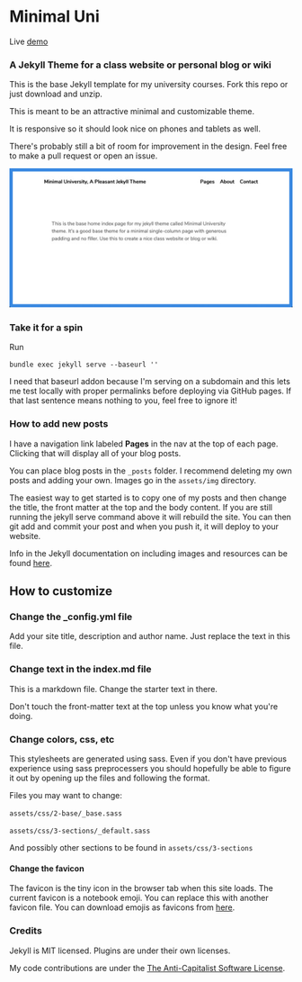 # Minimal Uni 

Live [demo](https://leetusman.com/minimal-uni/)

### A Jekyll Theme for a class website or personal blog or wiki

This is the base Jekyll template for my university courses. Fork this repo or just download and unzip.

This is meant to be an attractive minimal and customizable theme.

It is responsive so it should look nice on phones and tablets as well.

There's probably still a bit of room for improvement in the design. Feel free to make a pull request or open an issue.

![Minimal Uni](assets/img/screenshot.jpg)  

### Take it for a spin

Run 

```
bundle exec jekyll serve --baseurl ''
```

I need that baseurl addon because I'm serving on a subdomain and this lets me test locally with proper permalinks before deploying via GitHub pages. If that last sentence means nothing to you, feel free to ignore it!

### How to add new posts

I have a navigation link labeled **Pages** in the nav at the top of each page. Clicking that will display all of your blog posts.

You can place blog posts in the ```_posts``` folder. I recommend deleting my own posts and adding your own. Images go in the ```assets/img``` directory. 

The easiest way to get started is to copy one of my posts and then change the title, the front matter at the top and the body content. If you are still running the jekyll serve command above it will rebuild the site. You can then git add and commit your post and when you push it, it will deploy to your website.

Info in the Jekyll documentation on including images and resources can be found [here](https://jekyllrb.com/docs/posts/#including-images-and-resources).

## How to customize

### Change the _config.yml file

Add your site title, description and author name. Just replace the text in this file.

### Change text in the index.md file

This is a markdown file. Change the starter text in there.

Don't touch the front-matter text at the top unless you know what you're doing.

### Change colors, css, etc

This stylesheets are generated using sass. Even if you don't have previous experience using sass preprocessers you should hopefully be able to figure it out by opening up the files and following the format.

Files you may want to change:

```assets/css/2-base/_base.sass```

```assets/css/3-sections/_default.sass```

And possibly other sections to be found in ```assets/css/3-sections```



#### Change the favicon

The favicon is the tiny icon in the browser tab when this site loads. The current favicon is a notebook emoji. You can replace this with another favicon file. You can download emojis as favicons from [here](https://favicon.io/emoji-favicons/).


### Credits

Jekyll is MIT licensed. Plugins are under their own licenses.

My code contributions are under the [The Anti-Capitalist Software License](https://anticapitalist.software/).
